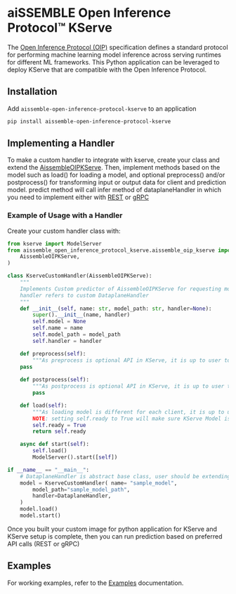 # aiSSEMBLE Open Inference Protocol&trade; KServe

The [Open Inference Protocol (OIP)](https://github.com/kserve/open-inference-protocol) specification defines a standard protocol for performing machine learning model inference across serving runtimes for different ML frameworks. This Python application can be leveraged to deploy KServe that are compatible with the Open Inference Protocol.

## Installation
Add `aissemble-open-inference-protocol-kserve` to an application
```bash
pip install aissemble-open-inference-protocol-kserve
```

## Implementing a Handler
To make a custom handler to integrate with kserve, create your class and extend the [AissembleOIPKServe](https://github.com/boozallen/aissemble-open-inference-protocol/blob/dev/aissemble-open-inference-protocol-kserve/src/aissemble_open_inference_protocol_kserve/aissemble_oip_kserve.py).
Then, implement methods based on the model such as load() for loading a model, and optional preprocess() and/or postprocess() for transforming input or output data for client and prediction model.
predict method will call infer method of dataplaneHandler in which you need to implement either with [REST](../aissemble-open-inference-protocol-fastapi/README.md) or [gRPC](../aissemble-open-inference-protocol-grpc/README.md)

### Example of Usage with a Handler
Create your custom handler class with:
```python
from kserve import ModelServer
from aissemble_open_inference_protocol_kserve.aissemble_oip_kserve import (
    AissembleOIPKServe,
)

class KserveCustomHandler(AissembleOIPKServe):
    """
    Implements Custom predictor of AissembleOIPKServe for requesting model.
    handler refers to custom DataplaneHandler
    """
    def __init__(self, name: str, model_path: str, handler=None):
        super().__init__(name, handler)
        self.model = None
        self.name = name
        self.model_path = model_path
        self.handler = handler

    def preprocess(self):
        """As preprocess is optional API in KServe, it is up to user to implement preprocess based on their use case to transform raw input to the format expected for model serve if applicable."""
    pass
    
    def postprocess(self):
        """As postprocess is optional API in KServe, it is up to user to implement preprocess based on their use case to transform prediction output to the format expected for client if applicable."""
        pass

    def load(self):
        """As loading model is different for each client, it is up to user to implement load based on their use case. 
        NOTE: setting self.ready to True will make sure KServe Model is ready to serve."""
        self.ready = True
        return self.ready

    async def start(self):
        self.load()
        ModelServer().start([self])

if __name__ == "__main__":
    # DataplaneHandler is abstract base class, user should be extending this class for their implementation based on preferred API calls (REST or GRPC)
    model = KserveCustomHandler( name= "sample_model",
        model_path="sample_model_path",
        handler=DataplaneHandler,
    )
    model.load()
    model.start()
```

Once you built your custom image for python application for KServe and KServe setup is complete, then you can run prediction based on preferred API calls (REST or gRPC)

## Examples
For working examples, refer to the [Examples](https://github.com/boozallen/aissemble-open-inference-protocol/blob/dev/aissemble-open-inference-protocol-examples/README.md#kserve) documentation.